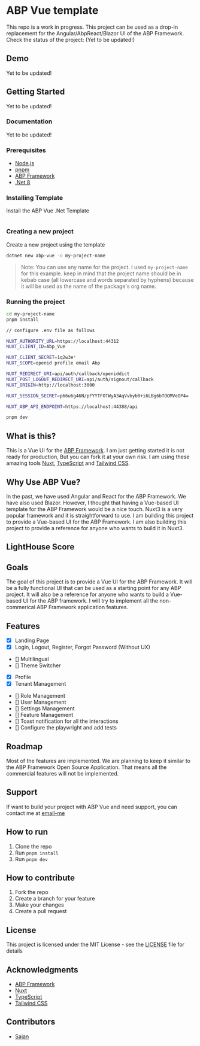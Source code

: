 # ABP Vue template

This repo is a work in progress. This project can be used as a drop-in replacement for the Angular/AbpReact/Blazor UI of the ABP Framework.
Check the status of the project: (Yet to be updated!)

## Demo

Yet to be updated!

## Getting Started

Yet to be updated!

### Documentation

Yet to be updated!

### Prerequisites

- [Node.js](https://nodejs.org/en/)
- [pnpm](https://pnpm.js.org/en/installation)
- [ABP Framework](https://abp.io/)
- [.Net 8](https://dotnet.microsoft.com/download/dotnet/8.0)

### Installing Template

Install the ABP Vue .Net Template

```bash

```

### Creating a new project

Create a new project using the template

```bash
dotnet new abp-vue -o my-project-name
```

> Note: You can use any name for the project. I used `my-project-name` for this example. keep in mind that the project name should be in kebab case (all lowercase and words separated by hyphens) because it will be used as the name of the package's org name.

### Running the project

```bash
cd my-project-name
pnpm install

// configure .env file as follows

NUXT_AUTHORITY_URL=https://localhost:44312
NUXT_CLIENT_ID=Abp_Vue

NUXT_CLIENT_SECRET=1q2w3e*
NUXT_SCOPE=openid profile email Abp

NUXT_REDIRECT_URI=api/auth/callback/openiddict
NUXT_POST_LOGOUT_REDIRECT_URI=api/auth/signout/callback
NUXT_ORIGIN=http://localhost:3000

NUXT_SESSION_SECRET=p66u6g46N/pFYYTFOTWyA3AqVvbyb0+i6LBg6bTOOMVeOP4=

NUXT_ABP_API_ENDPOINT=https://localhost:44388/api

pnpm dev
```

## What is this?

This is a Vue UI for the [ABP Framework](https://abp.io/). I am just getting started it is not ready for production, But you can fork it at your own risk. I am using these amazing tools
[Nuxt](https://nuxt.com/), [TypeScript](https://www.typescriptlang.org/) and [Tailwind CSS](https://tailwindcss.com/).

## Why Use ABP Vue?

In the past, we have used Angular and React for the ABP Framework. We have also used Blazor. However, I thought that having a Vue-based UI template for the ABP Framework would be a nice touch. Nuxt3 is a very popular framework and it is straightforward to use. I am building this project to provide a Vue-based UI for the ABP Framework. I am also building this project to provide a reference for anyone who wants to build it in Nuxt3.

## LightHouse Score

## Goals

The goal of this project is to provide a Vue UI for the ABP Framework.
It will be a fully functional UI that can be used as a starting point for any ABP project. It will also be a reference for anyone who wants to build a Vue-based UI for the ABP framework. I will try to implement all the non-commerical ABP Framework application features.

## Features

- [x] Landing Page
- [x] Login, Logout, Register, Forgot Password (Without UX)
- [] Multilingual
- [] Theme Switcher
- [x] Profile
- [x] Tenant Management
- [] Role Management
- [] User Management
- [] Settings Management
- [] Feature Management
- [] Toast notification for all the interactions
- [] Configure the playwright and add tests

## Roadmap

Most of the features are implemented. We are planning to keep it similar to the ABP Framework Open Source Application. That means all the commercial features will not be implemented.

## Support

If want to build your project with ABP Vue and need support, you can contact me at [email-me](mailto:work@sajankumarv.com)

## How to run

1. Clone the repo
2. Run `pnpm install`
3. Run `pnpm dev`

## How to contribute

1. Fork the repo
2. Create a branch for your feature
3. Make your changes
4. Create a pull request

## License

This project is licensed under the MIT License - see the [LICENSE](LICENSE) file for details

## Acknowledgments

- [ABP Framework](https://abp.io/)
- [Nuxt](https://nuxt.com/)
- [TypeScript](https://www.typescriptlang.org/)
- [Tailwind CSS](https://tailwindcss.com/)

## Contributors

- [Sajan](https://github.com/sajanv88)
